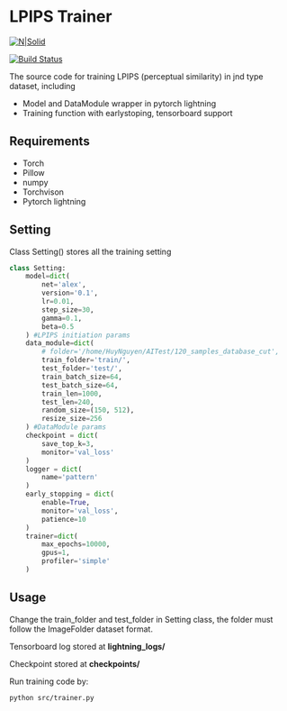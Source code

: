 # LPIPS Trainer

[![N|Solid](https://cldup.com/dTxpPi9lDf.thumb.png)](https://nodesource.com/products/nsolid)

[![Build Status](https://travis-ci.org/joemccann/dillinger.svg?branch=master)](https://travis-ci.org/joemccann/dillinger)

The source code for training LPIPS (perceptual similarity) in jnd type dataset, including

- Model and DataModule wrapper in pytorch lightning
- Training function with earlystoping, tensorboard support

## Requirements

- Torch
- Pillow
- numpy
- Torchvison
- Pytorch lightning

## Setting

Class Setting() stores all the training setting

```python
class Setting:
    model=dict(
        net='alex',
        version='0.1',
        lr=0.01,
        step_size=30,
        gamma=0.1,
        beta=0.5
    ) #LPIPS initiation params
    data_module=dict(
        # folder='/home/HuyNguyen/AITest/120_samples_database_cut',
        train_folder='train/',
        test_folder='test/',
        train_batch_size=64,
        test_batch_size=64,
        train_len=1000,
        test_len=240,
        random_size=(150, 512),
        resize_size=256
    ) #DataModule params
    checkpoint = dict(
        save_top_k=3,
        monitor='val_loss'
    )
    logger = dict(
        name='pattern'
    )
    early_stopping = dict(
        enable=True,
        monitor='val_loss',
        patience=10
    )
    trainer=dict(
        max_epochs=10000,
        gpus=1,
        profiler='simple'
    )
```

## Usage

Change the train_folder and test_folder in Setting class, the folder must follow the ImageFolder dataset format.

Tensorboard log stored at __lightning_logs/__

Checkpoint stored at __checkpoints/__

Run training code by:

```sh
python src/trainer.py
```

[//]: # (These are reference links used in the body of this note and get stripped out when the markdown processor does its job. There is no need to format nicely because it shouldn't be seen. Thanks SO - http://stackoverflow.com/questions/4823468/store-comments-in-markdown-syntax)

   [dill]: <https://github.com/joemccann/dillinger>
   [git-repo-url]: <https://github.com/joemccann/dillinger.git>
   [john gruber]: <http://daringfireball.net>
   [df1]: <http://daringfireball.net/projects/markdown/>
   [markdown-it]: <https://github.com/markdown-it/markdown-it>
   [Ace Editor]: <http://ace.ajax.org>
   [node.js]: <http://nodejs.org>
   [Twitter Bootstrap]: <http://twitter.github.com/bootstrap/>
   [jQuery]: <http://jquery.com>
   [@tjholowaychuk]: <http://twitter.com/tjholowaychuk>
   [express]: <http://expressjs.com>
   [AngularJS]: <http://angularjs.org>
   [Gulp]: <http://gulpjs.com>

   [PlDb]: <https://github.com/joemccann/dillinger/tree/master/plugins/dropbox/README.md>
   [PlGh]: <https://github.com/joemccann/dillinger/tree/master/plugins/github/README.md>
   [PlGd]: <https://github.com/joemccann/dillinger/tree/master/plugins/googledrive/README.md>
   [PlOd]: <https://github.com/joemccann/dillinger/tree/master/plugins/onedrive/README.md>
   [PlMe]: <https://github.com/joemccann/dillinger/tree/master/plugins/medium/README.md>
   [PlGa]: <https://github.com/RahulHP/dillinger/blob/master/plugins/googleanalytics/README.md>
